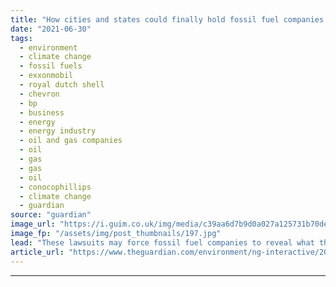 ```yaml
---
title: "How cities and states could finally hold fossil fuel companies accountable"
date: "2021-06-30"
tags: 
  - environment
  - climate change
  - fossil fuels
  - exxonmobil
  - royal dutch shell
  - chevron
  - bp
  - business
  - energy
  - energy industry
  - oil and gas companies
  - oil
  - gas
  - gas
  - oil
  - conocophillips
  - climate change
  - guardian
source: "guardian"
image_url: "https://i.guim.co.uk/img/media/c39aa6d7b9d0a027a125731b70de3e7081507091/0_3_1920_1152/master/1920.jpg?width=460&quality=85&auto=format&fit=max&s=c7a7513418760e96f22f50dec58329a5"
image_fp: "/assets/img/post_thumbnails/197.jpg"
lead: "These lawsuits may force fossil fuel companies to reveal what they have lied about Continue reading......"
article_url: "https://www.theguardian.com/environment/ng-interactive/2021/jun/30/climate-crimes-fossil-fuels-cities-states-interactive"
---
```


---
